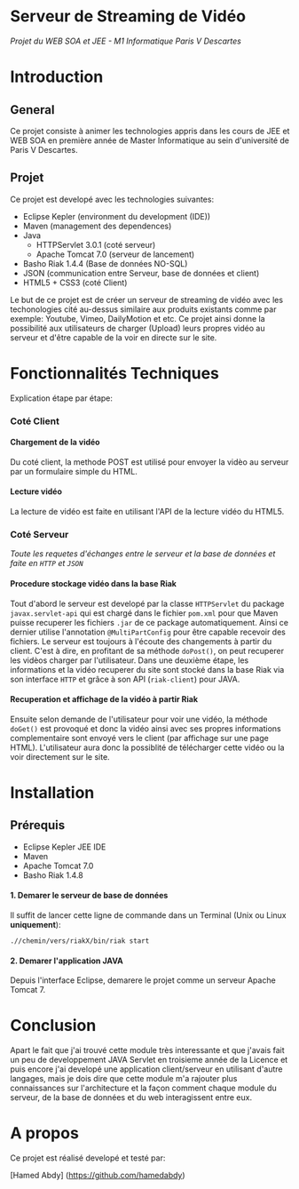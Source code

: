 Serveur de Streaming de Vidéo
=============================
*Projet du WEB SOA et JEE - M1 Informatique Paris V Descartes*


# Introduction

## General

Ce projet consiste à animer les technologies appris dans les cours de JEE et WEB SOA en première année de Master Informatique au sein d'université de Paris V Descartes.

## Projet

Ce projet est developé avec les technologies suivantes:

* Eclipse Kepler (environment du development (IDE))
* Maven (management des dependences)
* Java
  * HTTPServlet 3.0.1 (coté serveur)
  * Apache Tomcat 7.0 (serveur de lancement)
* Basho Riak 1.4.4 (Base de données NO-SQL)
* JSON (communication entre Serveur, base de données et client)
* HTML5 + CSS3 (coté Client)

Le but de ce projet est de créer un serveur de streaming de vidéo avec les techonologies cité au-dessus similaire aux produits existants comme par exemple: Youtube, Vimeo, DailyMotion et etc.
Ce projet ainsi donne la possibilité aux utilisateurs de charger (Upload) leurs propres vidéo au serveur et d'être capable de la voir en directe sur le site.


# Fonctionnalités Techniques

Explication étape par étape:

### Coté Client

#### Chargement de la vidéo

Du coté client, la methode POST est utilisé pour envoyer la vidèo au serveur par un formulaire simple du HTML.

#### Lecture vidéo

La lecture de vidéo est faite en utilisant l'API de la lecture vidéo du HTML5.

### Coté Serveur

*Toute les requetes d'échanges entre le serveur et la base de données et faite en `HTTP` et `JSON`*

#### Procedure stockage vidéo dans la base Riak
Tout d'abord le serveur est developé par la classe `HTTPServlet` du package `javax.servlet-api` qui est chargé dans le fichier `pom.xml` pour que Maven puisse recuperer les fichiers `.jar` de ce package automatiquement.
Ainsi ce dernier utilise l'annotation `@MultiPartConfig` pour être capable recevoir des fichiers.
Le serveur est toujours à l'écoute des changements à partir du client. C'est à dire, en profitant de sa méthode `doPost()`, on peut recuperer les vidèos charger par l'utilisateur.
Dans une deuxième étape, les informations et la vidéo recuperer du site sont stocké dans la base Riak via son interface `HTTP` et grâce à son API (`riak-client`) pour JAVA.

#### Recuperation et affichage de la vidéo à partir Riak
Ensuite selon demande de l'utilisateur pour voir une vidéo, la méthode `doGet()` est provoqué et donc la vidéo ainsi avec ses propres informations complementaire sont envoyé vers le client (par affichage sur une page HTML). L'utilisateur aura donc la possiblité de télécharger cette vidéo ou la voir directement sur le site.


# Installation

## Prérequis

* Eclipse Kepler JEE IDE
 * Maven
* Apache Tomcat 7.0
* Basho Riak 1.4.8

#### 1. Demarer le serveur de base de données
Il suffit de lancer cette ligne de commande dans un Terminal (Unix ou Linux **uniquement**):

`.//chemin/vers/riakX/bin/riak start`

#### 2. Demarer l'application JAVA

Depuis l'interface Eclipse, demarere le projet comme un serveur Apache Tomcat 7.


# Conclusion

Apart le fait que j'ai trouvé cette module très interessante et que j'avais fait un peu de developpement JAVA Servlet en troisieme année de la Licence et puis encore j'ai developé une application client/serveur en utilisant d'autre langages, mais je dois dire que cette module m'a rajouter plus connaissances sur l'architecture et la façon comment chaque module du serveur, de la base de données et du web interagissent entre eux.

# A propos

Ce projet est réalisé developé et testé par:

[Hamed Abdy] (https://github.com/hamedabdy)

